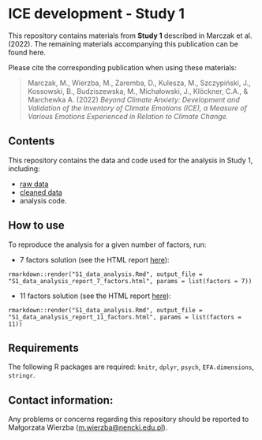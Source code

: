 # ICE development - Study 1

This repository contains materials from **Study 1** described in Marczak et al. (2022). The remaining materials accompanying this publication can be found here.

Please cite the corresponding publication when using these materials:

> Marczak, M., Wierzba, M., Zaremba, D., Kulesza, M., Szczypiński, J., Kossowski, B., Budziszewska, M., Michałowski, J., Klöckner, C.A., & Marchewka A. (2022) *Beyond Climate Anxiety: Development and Validation of the Inventory of Climate Emotions (ICE), a Measure of Various Emotions Experienced in Relation to Climate Change.*

## Contents

This repository contains the data and code used for the analysis in Study 1, including:
* [raw data](https://github.com/nencki-lobi/ICE-dev-S1/tree/main/01/input)
* [cleaned data](https://github.com/nencki-lobi/ICE-dev-S1/tree/main/02/output)
* analysis code.

## How to use

To reproduce the analysis for a given number of factors, run:

* 7 factors solution (see the HTML report [here](https://github.com/nencki-lobi/ICE-dev-S1/tree/main/S1_data_analysis_report_7_factors.html)):

```
rmarkdown::render("S1_data_analysis.Rmd", output_file = "S1_data_analysis_report_7_factors.html", params = list(factors = 7))
```

* 11 factors solution (see the HTML report [here](https://github.com/nencki-lobi/ICE-dev-S1/tree/main/S1_data_analysis_report_11_factors.html)):

```
rmarkdown::render("S1_data_analysis.Rmd", output_file = "S1_data_analysis_report_11_factors.html", params = list(factors = 11))
```

## Requirements

The following R packages are required: `knitr`, `dplyr`, `psych`, `EFA.dimensions`, `stringr`.

## Contact information:

Any problems or concerns regarding this repository should be reported to Małgorzata Wierzba (m.wierzba@nencki.edu.pl).
